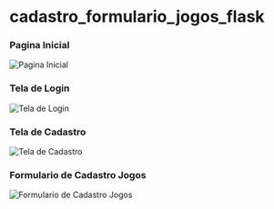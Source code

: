 # cadastro_formulario_jogos_flask

### Pagina Inicial
<img src="https://i.imgur.com/GC6A02T.png" alt="Pagina Inicial"> 

### Tela de Login
<img src="https://i.imgur.com/UJfGDhQ.png" alt="Tela de Login">

### Tela de Cadastro
<img src="https://i.imgur.com/QH7Ta8u.png" alt="Tela de Cadastro">

### Formulario de Cadastro Jogos
<img src="https://i.imgur.com/mVElHnK.png" alt="Formulario de Cadastro Jogos">